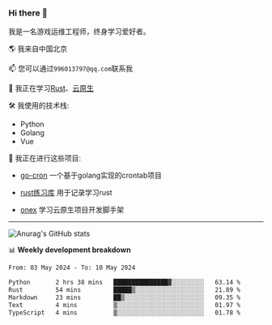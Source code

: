 ### Hi there 👋

我是一名游戏运维工程师，终身学习爱好者。

🌎 我来自中国北京

📫 您可以通过`996013797@qq.com`联系我

🌱 我正在学习[Rust](https://course.rs/)、[云原生](https://konglingfei.com/)

🛠️ 我使用的技术栈:
- Python
- Golang
- Vue

🚀 我正在进行这些项目:
- [go-cron](https://github.com/jami1024/go-cron) 一个基于golang实现的crontab项目

- [rust练习库](https://github.com/jami1024/learn_rust) 用于记录学习rust

- [onex](https://github.com/superproj/onex) 学习云原生项目开发脚手架

----

![Anurag's GitHub stats](https://github-readme-stats.vercel.app/api?username=jami1024&show_icons=true&theme=radical)


📊 **Weekly development breakdown**
<!--START_SECTION:waka-->

```txt
From: 03 May 2024 - To: 10 May 2024

Python       2 hrs 38 mins   ███████████████▓░░░░░░░░░   63.14 %
Rust         54 mins         █████▒░░░░░░░░░░░░░░░░░░░   21.89 %
Markdown     23 mins         ██▒░░░░░░░░░░░░░░░░░░░░░░   09.35 %
Text         4 mins          ▒░░░░░░░░░░░░░░░░░░░░░░░░   01.97 %
TypeScript   4 mins          ▒░░░░░░░░░░░░░░░░░░░░░░░░   01.78 %
```

<!--END_SECTION:waka-->
<!--
**jami1024/jami1024** is a ✨ _special_ ✨ repository because its `README.md` (this file) appears on your GitHub profile.

Here are some ideas to get you started:

- 🔭 I’m currently working on ...
- 🌱 I’m currently learning ...
- 👯 I’m looking to collaborate on ...
- 🤔 I’m looking for help with ...
- 💬 Ask me about ...
- 📫 How to reach me: ...
- 😄 Pronouns: ...
- ⚡ Fun fact: ...
-->
